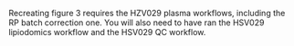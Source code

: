 Recreating figure 3 requires the HZV029 plasma workflows, including the RP batch correction one. You will also need to have ran the HSV029 lipiodomics workflow and the HSV029 QC workflow.